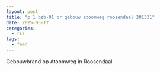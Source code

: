 ```yaml
---
layout: post
title: "p 1 bzb-01 br gebouw atoomweg roosendaal 201331"
date: 2025-05-17
categories: 
  - rss
tags: 
  - feed
---
```


Gebouwbrand op Atoomweg in Roosendaal
